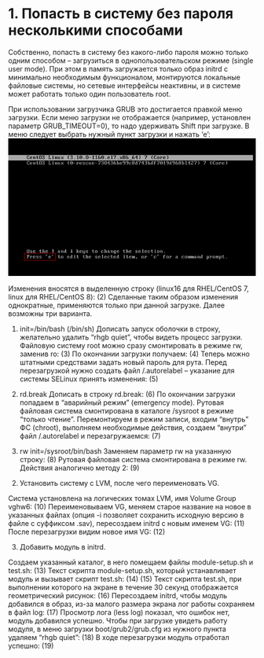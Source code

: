 **1. Попасть в систему без пароля несколькими способами**
=========================================================

Собственно, попасть в систему без какого-либо пароля можно только одним способом – загрузиться в однопользовательском режиме (single user mode). При этом в память загружается только образ initrd с минимально необходимым функционалом, монтируются локальные файловые системы, но сетевые интерфейсы неактивны, и в системе может работать только один пользователь root.

При использовании загрузчика GRUB это достигается правкой меню загрузки. Если меню загрузки не отображается (например, установлен параметр GRUB_TIMEOUT=0), то надо удерживать Shift при загрузке. В меню следует выбрать нужный пункт загрузки и нажать ‘e’:
![1_press_e](./img/1_press_e.png)

Изменения вносятся в выделенную строку (linux16 для RHEL/CentOS 7, linux для RHEL/CentOS 8):
(2)
Сделанные таким образом изменения однократные, применяются только при данной загрузке. Далее возможны три варианта.

1) init=/bin/bash (/bin/sh)
Дописать запуск оболочки в строку, желательно удалить “rhgb quiet”, чтобы видеть процесс загрузки. Файловую систему root можно сразу смонтировать в режиме rw, заменив ro:
(3)
По окончании загрузки получаем:
(4)
Теперь можно штатными средствами задать новый пароль для рута. Перед перезагрузкой нужно создать файл /.autorelabel – указание для системы SELinux принять изменения:
(5)

2) rd.break
Дописать в строку rd.break:
(6)
По окончании загрузки попадаем в “аварийный режим” (emergency mode). Рутовая файловая система смонтирована в каталоге /sysroot в режиме “только чтение”. Перемонтируем в режим записи, входим “внутрь” ФС (chroot), выполняем необходимые действия, создаем “внутри” файл /.autorelabel и перезагружаемся:
(7)

3) rw init=/sysroot/bin/bash
Заменяем параметр rw на указанную строку:
(8)
Рутовая файловая система смонтирована в режиме rw. Действия аналогично методу 2:
(9)

2. Установить систему с LVM, после чего переименовать VG.

Система установлена на логических томах LVM, имя Volume Group vghw6:
(10)
Переименовываем VG, меняем старое название на новое в указанных файлах (опция -i позволяет сохранить исходную версию в файле с суффиксом .sav), пересоздаем initrd с новым именем VG:
(11)
После перезагрузки видим новое имя VG:
(12)

3. Добавить модуль в initrd.

Создаем указанный каталог, в него помещаем файлы module-setup.sh и test.sh:
(13)
Текст скрипта module-setup.sh, который устанавливает модуль и вызывает скрипт test.sh:
(14)
(15)
Текст скрипта test.sh, при выполнении которого на экране в течение 30 секунд отображается геометрический рисунок:
(16)
Пересоздаем initrd, чтобы модуль добавился в образ, из-за малого размера экрана лог работы сохраняем в файл log:
(17)
Просмотр лога (less log) показал, что ошибок нет, модуль добавился успешно.
Чтобы при загрузке увидеть работу модуля, в меню загрузки boot/grub2/grub.cfg из нужного пункта удаляем “rhgb quiet”:
(18)
В ходе перезагрузки модуль отработал успешно:
(19)

